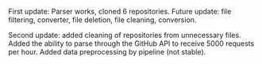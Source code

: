 First update: Parser works, cloned 6 repositories.
Future update: file filtering, converter, file deletion, file cleaning, conversion.

Second update: added cleaning of repositories from unnecessary files. Added the ability to parse through the GitHub API to receive 5000 requests per hour. Added data preprocessing by pipeline (not stable).
